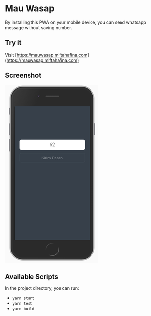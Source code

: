 # Mau Wasap
By installing this PWA on your mobile device, you can send whatsapp message without saving number.

## Try it
Visit [https://mauwasap.miftahafina.com](https://mauwasap.miftahafina.com)

## Screenshot
![Screenshot](/public/screenshot.png)

## Available Scripts
In the project directory, you can run:
- `yarn start`
- `yarn test`
- `yarn build`
